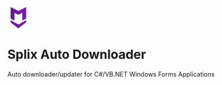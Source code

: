![Header](https://github.com/adam-p/markdown-here/raw/master/src/common/images/icon48.png "Splix")
# Splix Auto Downloader
Auto downloader/updater for C#/VB.NET Windows Forms Applications
